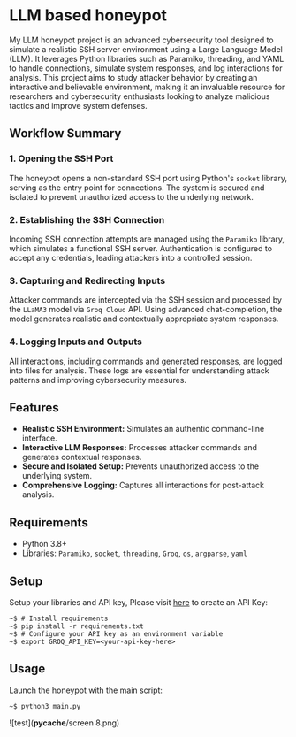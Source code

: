 # LLM based honeypot

My LLM honeypot project is an advanced cybersecurity tool designed to simulate a realistic SSH server environment using a Large Language Model (LLM). It leverages Python libraries such as Paramiko, threading, and YAML to handle connections, simulate system responses, and log interactions for analysis. This project aims to study attacker behavior by creating an interactive and believable environment, making it an invaluable resource for researchers and cybersecurity enthusiasts looking to analyze malicious tactics and improve system defenses.

## Workflow Summary

### 1. Opening the SSH Port
The honeypot opens a non-standard SSH port using Python's `socket` library, serving as the entry point for connections. The system is secured and isolated to prevent unauthorized access to the underlying network.

### 2. Establishing the SSH Connection
Incoming SSH connection attempts are managed using the `Paramiko` library, which simulates a functional SSH server. Authentication is configured to accept any credentials, leading attackers into a controlled session.

### 3. Capturing and Redirecting Inputs
Attacker commands are intercepted via the SSH session and processed by the `LLaMA3` model via `Groq Cloud` API. Using advanced chat-completion, the model generates realistic and contextually appropriate system responses.

### 4. Logging Inputs and Outputs
All interactions, including commands and generated responses, are logged into files for analysis. These logs are essential for understanding attack patterns and improving cybersecurity measures.

## Features
- **Realistic SSH Environment:** Simulates an authentic command-line interface.
- **Interactive LLM Responses:** Processes attacker commands and generates contextual responses.
- **Secure and Isolated Setup:** Prevents unauthorized access to the underlying system.
- **Comprehensive Logging:** Captures all interactions for post-attack analysis.

## Requirements
- Python 3.8+
- Libraries: `Paramiko`, `socket`, `threading`, `Groq`, `os`, `argparse`, `yaml`

## Setup 
Setup your libraries and API key, Please visit [here](https://console.groq.com/keys) to create an API Key:
```
~$ # Install requirements
~$ pip install -r requirements.txt
~$ # Configure your API key as an environment variable
~$ export GROQ_API_KEY=<your-api-key-here>
```

## Usage
Launch the honeypot with the main script:

```
~$ python3 main.py 
```
![test](__pycache__/screen 8.png)
